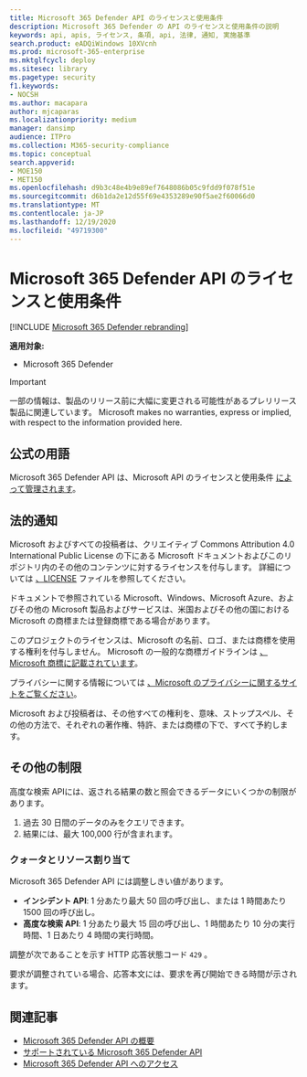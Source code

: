 ```yaml
---
title: Microsoft 365 Defender API のライセンスと使用条件
description: Microsoft 365 Defender の API のライセンスと使用条件の説明
keywords: api, apis, ライセンス, 条項, api, 法律, 通知, 実施基準
search.product: eADQiWindows 10XVcnh
ms.prod: microsoft-365-enterprise
ms.mktglfcycl: deploy
ms.sitesec: library
ms.pagetype: security
f1.keywords:
- NOCSH
ms.author: macapara
author: mjcaparas
ms.localizationpriority: medium
manager: dansimp
audience: ITPro
ms.collection: M365-security-compliance
ms.topic: conceptual
search.appverid:
- MOE150
- MET150
ms.openlocfilehash: d9b3c48e4b9e89ef7648086b05c9fdd9f078f51e
ms.sourcegitcommit: d6b1da2e12d55f69e4353289e90f5ae2f60066d0
ms.translationtype: MT
ms.contentlocale: ja-JP
ms.lasthandoff: 12/19/2020
ms.locfileid: "49719300"
---
```

# <a name="microsoft-365-defender-apis-license-and-terms-of-use"></a>Microsoft 365 Defender API のライセンスと使用条件

[!INCLUDE [Microsoft 365 Defender rebranding](../includes/microsoft-defender.md)]

**適用対象:**

- Microsoft 365 Defender

> [!IMPORTANT]
> 一部の情報は、製品のリリース前に大幅に変更される可能性があるプレリリース製品に関連しています。 Microsoft makes no warranties, express or implied, with respect to the information provided here.

## <a name="official-terms"></a>公式の用語

Microsoft 365 Defender API は、Microsoft API のライセンスと使用条件 [によって管理されます](https://docs.microsoft.com/legal/microsoft-apis/terms-of-use)。

## <a name="legal-notices"></a>法的通知

Microsoft およびすべての投稿者は、クリエイティブ Commons Attribution 4.0 International Public License の下にある Microsoft ドキュメントおよびこのリポジトリ内のその他のコンテンツに対するライセンスを付与します。 [](https://github.com/MicrosoftDocs/microsoft-365-docs) 詳細については [、LICENSE](https://github.com/MicrosoftDocs/microsoft-365-docs/blob/public/LICENSE) ファイルを参照してください。

ドキュメントで参照されている Microsoft、Windows、Microsoft Azure、およびその他の Microsoft 製品およびサービスは、米国およびその他の国における Microsoft の商標または登録商標である場合があります。

このプロジェクトのライセンスは、Microsoft の名前、ロゴ、または商標を使用する権利を付与しません。 Microsoft の一般的な商標ガイドラインは [、Microsoft 商標に記載されています](https://go.microsoft.com/fwlink/?LinkID=254653)。

プライバシーに関する情報については [、Microsoft のプライバシーに関するサイトをご覧ください](https://privacy.microsoft.com)。

Microsoft および投稿者は、その他すべての権利を、意味、ストップスペル、その他の方法で、それぞれの著作権、特許、または商標の下で、すべて予約します。

## <a name="other-restrictions"></a>その他の制限

高度な検索 API[](https://docs.microsoft.com/windows/security/threat-protection/microsoft-defender-atp/run-advanced-query-api#limitations)には、返される結果の数と照会できるデータにいくつかの制限があります。

1. 過去 30 日間のデータのみをクエリできます。
1. 結果には、最大 100,000 行が含まれます。

### <a name="quotas-and-resource-allocation"></a>クォータとリソース割り当て

Microsoft 365 Defender API には調整しきい値があります。

- **インシデント API**: 1 分あたり最大 50 回の呼び出し、または 1 時間あたり 1500 回の呼び出し。
- **高度な検索 API**: 1 分あたり最大 15 回の呼び出し、1 時間あたり 10 分の実行時間、1 日あたり 4 時間の実行時間。

調整が次であることを示す HTTP 応答状態コード `429` 。

要求が調整されている場合、応答本文には、要求を再び開始できる時間が示されます。

## <a name="related-articles"></a>関連記事

- [Microsoft 365 Defender API の概要](api-overview.md)
- [サポートされている Microsoft 365 Defender API](api-supported.md)
- [Microsoft 365 Defender API へのアクセス](api-access.md)
